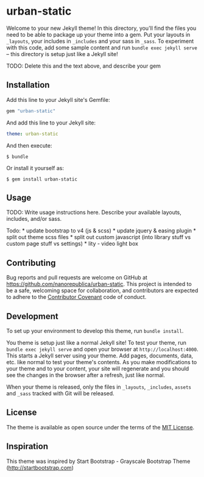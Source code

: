 # urban-static

Welcome to your new Jekyll theme! In this directory, you'll find the files you need to be able to package up your theme into a gem. Put your layouts in `_layouts`, your includes in `_includes` and your sass in `_sass`. To experiment with this code, add some sample content and run `bundle exec jekyll serve` – this directory is setup just like a Jekyll site!

TODO: Delete this and the text above, and describe your gem

## Installation

Add this line to your Jekyll site's Gemfile:

```ruby
gem "urban-static"
```

And add this line to your Jekyll site:

```yaml
theme: urban-static
```

And then execute:

    $ bundle

Or install it yourself as:

    $ gem install urban-static

## Usage

TODO: Write usage instructions here. Describe your available layouts, includes, and/or sass.

Todo:
    * update bootstrap to v4 (js & scss)
    * update jquery & easing plugin
    * split out theme scss files
    * split out custom javascript (into library stuff vs custom page stuff vs settings)
    * lity - video light box

## Contributing

Bug reports and pull requests are welcome on GitHub at https://github.com/nanorepublica/urban-static. This project is intended to be a safe, welcoming space for collaboration, and contributors are expected to adhere to the [Contributor Covenant](http://contributor-covenant.org) code of conduct.

## Development

To set up your environment to develop this theme, run `bundle install`.

You theme is setup just like a normal Jekyll site! To test your theme, run `bundle exec jekyll serve` and open your browser at `http://localhost:4000`. This starts a Jekyll server using your theme. Add pages, documents, data, etc. like normal to test your theme's contents. As you make modifications to your theme and to your content, your site will regenerate and you should see the changes in the browser after a refresh, just like normal.

When your theme is released, only the files in `_layouts`, `_includes`, `assets` and `_sass` tracked with Git will be released.

## License

The theme is available as open source under the terms of the [MIT License](http://opensource.org/licenses/MIT).

## Inspiration

This theme was inspired by Start Bootstrap - Grayscale Bootstrap Theme (http://startbootstrap.com)